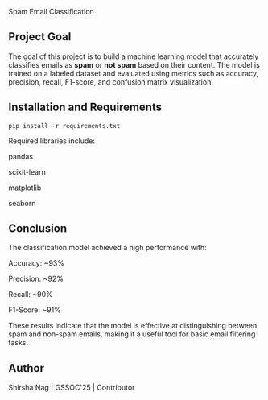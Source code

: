 Spam Email Classification

##  Project Goal
The goal of this project is to build a machine learning model that accurately classifies emails 
as **spam** or **not spam** based on their content. 
The model is trained on a labeled dataset and evaluated using metrics such as accuracy, precision, 
recall, F1-score, and confusion matrix visualization.

##  Installation and Requirements
```pip install -r requirements.txt```

Required libraries include:

pandas

scikit-learn

matplotlib

seaborn

## Conclusion
The classification model achieved a high performance with:

Accuracy: ~93%

Precision: ~92%

Recall: ~90%

F1-Score: ~91%

These results indicate that the model is effective at distinguishing between spam and 
non-spam emails, making it a useful tool for basic email filtering tasks.

## Author 
Shirsha Nag | GSSOC'25 | Contributor


